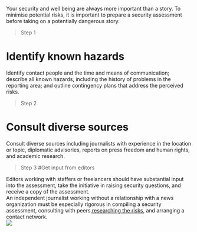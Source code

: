 Your security and well being are always more important than a story. To minimise potential risks, it is important to prepare a security assessment before taking on a potentially dangerous story.
<br>
>Step 1
# Identify known hazards

Identify contact people and the time and means of communication; describe all known hazards, including the history of problems in the reporting area; and outline contingency plans that address the perceived risks.
<br>
>Step 2
# Consult diverse sources

Consult diverse sources including journalists with experience in the location or topic, diplomatic advisories, reports on press freedom and human rights, and academic research.
<br>
>Step 3
#Get input from editors

Editors working with staffers or freelancers should have substantial input into the assessment, take the initiative in raising security questions, and receive a copy of the assessment.
<br>
An independent journalist working without a relationship with a news organization must be especially rigorous in compiling a security assessment, consulting with peers,[researching the risks](en/topics/practice-2-planning/0-getting-started/1-intro.md), and arranging a contact network.
<br>
![](recap.png)
